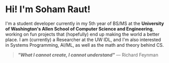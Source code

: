 # Hi! I'm Soham Raut!
I'm a student developer currently in my 5th year of BS/MS at the **University of Washington's Allen School of Computer Science and Engineering**, working on fun projects that (hopefully) end up making the world a better place. I am (currently) a Researcher at the UW IDL, and I'm also interested in Systems Programming, AI/ML, as well as the math and theory behind CS.

> __*"What I cannot create, I cannot understand"*__
&mdash; Richard Feynman
